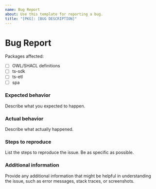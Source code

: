 ```yaml
---
name: Bug Report
about: Use this template for reporting a bug.
title: "[PKG]: [BUG DESCRIPTION]"
---
```


# Bug Report

Packages affected:

- [ ] OWL/SHACL definitions
- [ ] ts-sdk
- [ ] ts-etl
- [ ] spa

### Expected behavior

Describe what you expected to happen.

### Actual behavior

Describe what actually happened.

### Steps to reproduce

List the steps to reproduce the issue. Be as specific as possible.

### Additional information

Provide any additional information that might be helpful in understanding the issue, such as error messages, stack traces, or screenshots.
